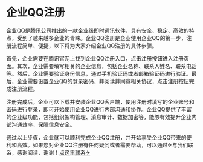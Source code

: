 # 企业QQ注册

企业QQ是腾讯公司推出的一款企业级即时通讯软件，具有安全、稳定、高效的特点，受到了越来越多企业的青睐。企业QQ注册是企业使用企业QQ的第一步，注册流程简单、便捷，以下将为大家介绍企业QQ注册的具体步骤。

首先，企业需要在腾讯官网上找到企业QQ注册入口，点击注册按钮进入注册页面。其次，企业需要填写相关的企业信息，包括企业名称、联系人姓名、联系电话等。然后，企业需要验证身份信息，通过手机验证码或者邮箱验证码进行验证。最后，企业需要设置企业QQ的登录密码，并阅读并同意相关协议，点击注册按钮完成注册流程。

注册完成后，企业可以下载并安装企业QQ客户端，使用注册时填写的企业账号和密码进行登录，即可开始使用企业QQ进行内部沟通和协作。企业QQ提供了丰富的企业级功能，包括组织架构管理、消息审计、数据加密等，能够有效提升企业内部沟通效率，保障信息安全。

通过以上步骤，企业就可以顺利完成企业QQ注册，并开始享受企业QQ带来的便利和高效。如果您对企业QQ注册有任何疑问或者需要帮助，可以通过✈与我们联系，感谢阅读，谢谢！[点这里联系✈](https://jiema.k02.cc)